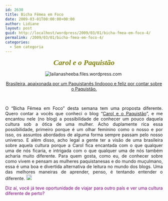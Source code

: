 ```yaml
---
id: 2630
title: Bicha Fêmea em Foco
date: 2009-03-01T00:00:00+00:00
author: Lidiane
layout: post
guid: http://localhost/wordpress/2009/03/01/bicha-fmea-em-foco-4/
permalink: /2009/03/01/bicha-fmea-em-foco-4/
categories:
  - Sem categoria
---
```

<p align="center">
  <strong><em><font face="Viner Hand ITC" color="#808000" size="5"></font></em></strong>
</p>

<p align="center">
  <strong><em><font face="Viner Hand ITC" color="#808000" size="5"></font></em></strong>
</p>

<p align="center">
  <strong><em><font face="Viner Hand ITC" color="#808000" size="5"></font></em></strong>
</p>

<p align="center">
  <strong><em><font face="Viner Hand ITC" color="#808000" size="5"></font></em></strong>
</p>

<p align="center">
  <strong><em><font face="Viner Hand ITC" color="#808000" size="5"></font></em></strong>
</p>

<p align="center">
  <strong><em><font face="Viner Hand ITC" color="#808000" size="5">Carol e o Paquistão</font></em></strong>
</p>

<p align="center">
  <img title="lailanasheeba.files.wordpress.com" alt="lailanasheeba.files.wordpress.com" src="http://lailanasheeba.files.wordpress.com/2008/06/british_muslim_women.jpg" />&#160;
</p>

<p align="center">
  <a href="http://carolpaquistao.blogspot.com/" target="_blank">Brasileira, apaixonada por um Paquistanês lindoooo e feliz por contar sobre o Paquistão.</a>
</p>

<p align="center">
  &#160;
</p>

<p align="justify">
  O “Bicha Fêmea em Foco” desta semana tem uma proposta diferente. Quero contar a vocês que conheci o blog “<a href="http://carolpaquistao.blogspot.com/" target="_blank">Carol e o Paquistão</a>”, e me encantou nele (no blog) a possibilidade de conhecer um pouco daquela cultura sob a ótica de uma mulher. Acho duplamente rica essa possibilidade, primeiro porque é um olhar feminino como o nosso e por isso, os assuntos abordados de alguma forma sempre passam pelo nosso universo. E além disso, acho legal a gente ter a visão de uma brasileira sobre aquela cultura porque a Carol fica encantada com o que qualquer uma de nós ficaria, e intrigada com o que qualquer uma de nós também acharia muito diferente. Para quem gosta, como eu, de conhecer sobre como vivem e pensam as mulheres paquistanesas e do mundo muçulmano, essa é uma boa e divertida alternativa de leitura no mundo dos blogs. Uma das melhores maneiras de aprender, penso, é tentando entender o diferente. <a href="http://www.trololodemulher.com.br/blog/wp-content/uploads/2009/03/clip-image001.gif"><img title="clip_image001" style="display:inline;" height="18" alt="clip_image001" src="http://www.trololodemulher.com.br/blog/wp-content/uploads/2009/03/clip-image001-thumb.gif" width="18" /></a>
</p>

<p align="justify">
  <font color="#800080">Diz aí, você já teve oportunidade de viajar para outro país e ver uma cultura diferente de perto?</font>
</p>